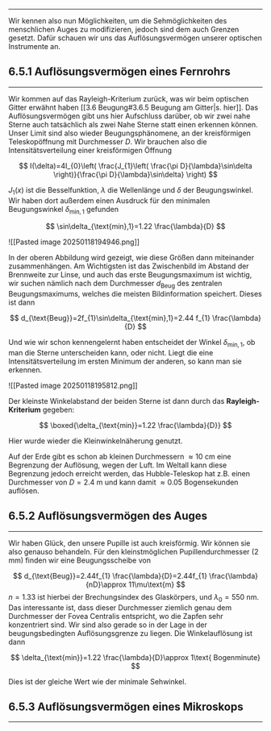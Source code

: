 ***

Wir kennen also nun Möglichkeiten, um die Sehmöglichkeiten des menschlichen Auges zu modifizieren, jedoch sind dem auch Grenzen gesetzt. Dafür schauen wir uns das Auflösungsvermögen unserer optischen Instrumente an.


## 6.5.1 Auflösungsvermögen eines Fernrohrs
***

Wir kommen auf das Rayleigh-Kriterium zurück, was wir beim optischen Gitter erwähnt haben [[3.6 Beugung#3.6.5 Beugung am Gitter|s.  hier]]. Das Auflösungsvermögen gibt uns hier Aufschluss darüber, ob wir zwei nahe Sterne auch tatsächlich als zwei Nahe Sterne statt einen erkennen können. Unser Limit sind also wieder Beugungsphänomene, an der kreisförmigen Teleskopöffnung mit Durchmesser $D$. Wir brauchen also die Intensitätsverteilung einer kreisförmigen Öffnung

$$
I(\delta)=4I_{0}\left( \frac{J_{1}\left( \frac{\pi D}{\lambda}\sin\delta \right)}{\frac{\pi D}{\lambda}\sin\delta} \right)
$$

$J_{1}(x)$ ist die Besselfunktion, $\lambda$ die Wellenlänge und $\delta$ der Beugungswinkel. Wir haben dort außerdem einen Ausdruck für den minimalen Beugungswinkel $\delta_{\text{min},1}$ gefunden

$$
\sin\delta_{\text{min},1}=1.22 \frac{\lambda}{D}
$$

![[Pasted image 20250118194946.png]]

In der oberen Abbildung wird gezeigt, wie diese Größen dann miteinander zusammenhängen. Am Wichtigsten ist das Zwischenbild im Abstand der Brennweite zur Linse, und auch das erste Beugungsmaximum ist wichtig, wir suchen nämlich nach dem Durchmesser $d_{\text{Beug}}$ des zentralen Beugungsmaximums, welches die meisten Bildinformation speichert. Dieses ist dann

$$
d_{\text{Beug}}=2f_{1}\sin\delta_{\text{min},1}=2.44 f_{1} \frac{\lambda}{D}
$$

Und wie wir schon kennengelernt haben entscheidet der Winkel $\delta_{\text{min},1}$, ob man die Sterne unterscheiden kann, oder nicht. Liegt die eine Intensitätsverteilung im ersten Minimum der anderen, so kann man sie erkennen. 

![[Pasted image 20250118195812.png]]

Der kleinste Winkelabstand der beiden Sterne ist dann durch das **Rayleigh-Kriterium** gegeben:

$$
\boxed{\delta_{\text{min}}=1.22 \frac{\lambda}{D}}
$$

Hier wurde wieder die Kleinwinkelnäherung genutzt.

Auf der Erde gibt es schon ab kleinen Durchmessern $\approx 10\text{ cm}$ eine Begrenzung der Auflösung, wegen der Luft. Im Weltall kann diese Begrenzung jedoch erreicht werden, das Hubble-Teleskop hat z.B. einen Durchmesser von $D=2.4\text{ m}$ und kann damit $\approx 0.05\text{ Bogensekunden}$ auflösen.


## 6.5.2 Auflösungsvermögen des Auges
***

Wir haben Glück, den unsere Pupille ist auch kreisförmig. Wir können sie also genauso behandeln. Für den kleinstmöglichen Pupillendurchmesser ($2\text{ mm}$) finden wir eine Beugungsscheibe von

$$
d_{\text{Beug}}=2.44f_{1} \frac{\lambda}{D}=2.44f_{1} \frac{\lambda}{nD}\approx 11\mu\text{m}
$$ 
$n=1.33$ ist hierbei der Brechungsindex des Glaskörpers, und $\lambda_{0}=550\text{ nm}$. Das interessante ist, dass dieser Durchmesser ziemlich genau dem Durchmesser der Fovea Centralis entspricht, wo die Zapfen sehr konzentriert sind. Wir sind also gerade so in der Lage in der beugungsbedingten Auflösungsgrenze zu liegen. Die Winkelauflösung ist dann

$$
\delta_{\text{min}}=1.22 \frac{\lambda}{D}\approx 1\text{ Bogenminute}
$$

Dies ist der gleiche Wert wie der minimale Sehwinkel.


## 6.5.3 Auflösungsvermögen eines Mikroskops
***

